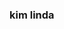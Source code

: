 ### kim linda

<!--
**kimS2/kimS2** is a ✨ _special_ ✨ repository because its `README.md` (this file) appears on your GitHub profile.










![](https://media.tenor.com/TAclPVPgZ1QAAAAM/ygona.gif)


